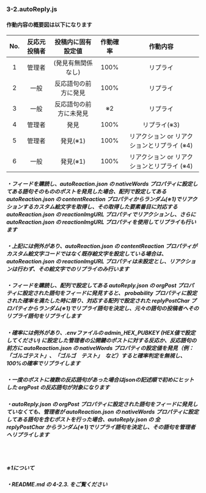 ### 3-2.autoReply.js

#### 作動内容の概要図は以下になります

| No. | 反応元投稿者 | 投稿内に固有設定値 | 作動確率 | 作動内容 |
|:-:|:-:|:-:|:-:|:-:|
|  1  | 管理者 | (発見有無関係なし) | 100% | リプライ |
|  2  | 一般 | 反応語句の前方に発見 | 100% | リプライ |
|  3  | 一般 | 反応語句の前方に未発見 | ※2 | リプライ |
|  4  | 管理者 | 発見 | 100% | リプライ(※3) |
|  5  | 管理者 | 発見(※1) | 100% | リアクション or リアクションとリプライ (※4) |
|  6  | 一般 | 発見(※1) | 100% | リアクション or リアクションとリプライ (※4) |

##### ・フィードを購読し、autoReaction.json の nativeWords プロパティに設定してある語句そのもののポストを発見した場合、配列で設定してある autoReaction.json の contentReaction プロパティからランダム(※1)でリアクションするカスタム絵文字を取得し、その取得した要素番目に対応する autoReaction.json の reactionImgURL プロパティでリアクションし、さらに autoReaction.json の reactionImgURL プロパティを使用してリプライも行います
##### ・上記には例外があり、autoReaction.json の contentReaction プロパティがカスタム絵文字コードではなく既存絵文字を設定している場合は、autoReaction.json の reactionImgURL プロパティは未設定とし、リアクションは行わず、その絵文字でのリプライのみ行います
##### 

##### ・フィードを購読し、配列で設定してある autoReply.json の orgPost プロパティに設定された語句をフィードに発見すると、 probability プロパティに設定された確率を満たした時に限り、対応する配列で設定された replyPostChar プロパティからランダム(※1)でリプライ語句を決定し、元々の語句の投稿者へそのリプライ語句をリプライします

##### ・確率には例外があり、.envファイルの admin_HEX_PUBKEY (HEX値で設定してください) に設定した管理者の公開鍵のポストに対する反応か、反応語句の前方に autoReaction.json の nativeWords プロパティの設定値を発見（例：「ゴルゴテスト」、「ゴルゴ　テスト」　など）すると確率判定を無視し、100%の確率でリプライします
##### ・一度のポストに複数の反応語句があった場合はjsonの記述順で初めにヒットした orgPost の反応語句が対象になります

##### ・autoReply.json の orgPost プロパティに設定された語句をフィードに発見していなくても、管理者が autoReaction.json の nativeWords プロパティに設定してある語句を含むポストを行った場合、autoReply.json の 全 replyPostChar からランダム(※1)でリプライ語句を決定し、その語句を管理者へリプライします

### 　
##### ※1について
##### ・README.md の 4-2.3. をご覧ください
